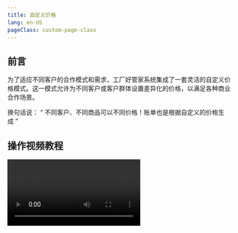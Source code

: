 ```yaml
---
title: 自定义价格
lang: en-US
pageClass: custom-page-class
---
```



## 前言

为了适应不同客户的合作模式和需求，工厂好管家系统集成了一套灵活的自定义价格模式。这一模式允许为不同客户或客户群体设置差异化的价格，以满足各种商业合作场景。

换句话说：<span class="weight-text"> “ 不同客户、不同商品可以不同价格！账单也是根据自定义的价格生成 ” </span>

## 操作视频教程

<video src="https://perfect.yanxi.site/md/cms-video/price.mp4" controls/>

## 功能操作
> 使用 “ 自定义价格 ” 功能路径：<span class="underline-text"> 【我的】-【管理工具】-【更多】-【 自定义价格 】 </span>

::: tip 自定义价格设置

- 新增自定义价格

```
相关属性
- 1.价格标题：为新的价格方案设定一个明确的标题，便于识别和管理。
- 2.价格描述：提供详细描述信息。
- 3.商品价格管理：为各类商品设定具体价格，未被设置自定义价格的商品将采用商品的默认价格。
```

- 编辑自定义价格
- 删除自定义价格

:::
<span class="red-text">某些商品价格未设置</span>：没有被设置自定义价格的商品，将<span class="underline-text"> 采用商品的默认价格 </span>！
<div class="inline-container">
    <img src="/public/img/cms/price/price-0.png" alt="" class="fancybox" data-fancybox="gallery" width="50%">
    <img src="/public/img/cms/price/price-1.png" alt="" class="fancybox" data-fancybox="gallery" width="50%">
</div>

## 价格作用于用户

- **多用户应用**：一个价格方案可以同时作用于多个用户，简化了价格管理流程。
- **灵活调整**：管理员可以根据客户的反馈或合作情况，灵活调整价格方案对应的用户。

::: info 价格设置方案
`以下两种方案：无论哪一种都可以，这主要取决于工厂管理的实际需求`

- **个性化设置**：管理员可以为每个客户或客户群体设置独特的价格，实现一对一的价格定制。
- **分档次定价**：也可以根据客户的消费水平或合作等级，将客户分组，并为每组设置相应的价格档次。
  :::

<span class="red-text">**注意事项**</span>：在<span class="underline-text"> 删除某自定义价格 </span>之前，确保所有使用该价格的客户已经<span class="underline-text"> 迁移到其他价格方案 </span>，以避免影响客户的购买体验。




<div class="inline-container">
    <img src="/public/img/cms/price/price-2.png" alt="" class="fancybox" data-fancybox="gallery" width="50%">
    <img src="/public/img/cms/price/price-3.png" alt="" class="fancybox" data-fancybox="gallery" width="50%">
</div>

通过这套自定义价格模式，工厂好管家系统为管理员提供了强大的定价工具，以适应多变的市场和客户需求，同时确保了客户满意度和企业收益的最大化。
